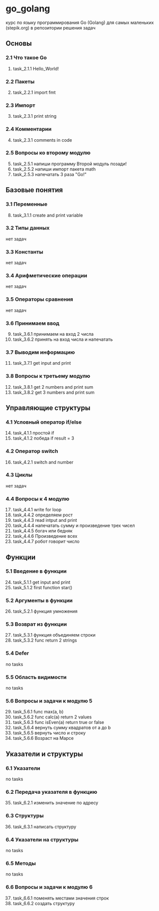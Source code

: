 # go_golang
курс по языку программирования Go (Golang) 
для самых маленьких (stepik.org)
в репозитории решения задач
## Основы
### 2.1 Что такое Go
1. task_2.1.1 Hello_World!
### 2.2 Пакеты
2. task_2.2.1 import fmt
### 2.3 Импорт
3. task_2.3.1 print string
### 2.4 Комментарии
4. task_2.3.1 comments in code
### 2.5 Вопросы ко второму модулю
5. task_2.5.1 напиши программу Второй модуль позади!
6. task_2.5.2 напиши импорт пакета math
7. task_2.5.3 напечатать 3 раза "Go!"
## Базовые понятия
### 3.1 Переменные
8. task_3.1.1 create and print variable
### 3.2 Типы данных
нет задач
### 3.3 Константы
нет задач
### 3.4 Арифметические операции
нет задач
### 3.5 Операторы сравнения
нет задач
### 3.6 Принимаем ввод
9. task_3.6.1 принимаем на вход 2 числа
10. task_3.6.2 принять на вход числа и напечатать
### 3.7 Выводим информацию
11. task_3.7.1 get input and print
### 3.8 Вопросы к третьему модулю
12. task_3.8.1 get 2 numbers and print sum
13. task_3.8.2 get 3 numbers and print sum
## Управляющие структуры
### 4.1 Условный оператор if/else
14. task_4.1.1 простой if
15. task_4.1.2 победа if result = 3
### 4.2 Оператор switch
16. task_4.2.1 switch and number
### 4.3 Циклы
нет задач
### 4.4 Вопросы к 4 модулю
17. task_4.4.1 write for loop
18. task_4.4.2 определяем рост
19. task_4.4.3 read intput and print
20. task_4.4.4 напечатать сумму и произведение трех чисел
21. task_4.4.5 богач или бедняк
22. task_4.4.6 Произведение всех
23. task_4.4.7 робот говорит число
## Функции
### 5.1 Введение в функции
24. task_5.1.1 get input and print
25. task_5.1.2 first function star()
### 5.2 Аргументы в функции
26. task_5.2.1 функция умножения
### 5.3 Возврат из функции
27. task_5.3.1 функция объединяем строки
28. task_5.3.2 func return 2 strings
### 5.4 Defer
no tasks
### 5.5 Область видимости
no tasks
### 5.6 Вопросы и задачи к модулю 5
29. task_5.6.1 func max(a, b)
30. task_5.6.2 func calc(a) return 2 values
31. task_5.6.3 func isEven(a) return true or false
32. task_5.6.4 вернуть сумму квадратов от a до b
33. task_5.6.5 вернуть число и строку
34. task_5.6.6 Возраст на Марсе
## Указатели и структуры
### 6.1 Указатели
no tasks
### 6.2 Передача указателя в функцию
35. task_6.2.1 изменить значение по адресу
### 6.3 Структуры
36. task_6.3.1 написать структуру
### 6.4 Указатели на структуры
no tasks
### 6.5 Методы
no tasks
### 6.6 Вопросы и задачи к модулю 6
37. task_6.6.1 поменять местами значения строк
38. task_6.6.2 создать структуру

